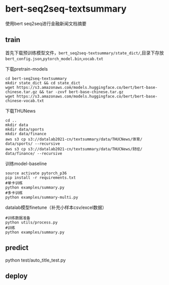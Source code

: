 # bert-seq2seq-textsummary

使用bert seq2seq进行金融新闻文档摘要

## train

首先下载预训练模型文件，`bert_seq2seq-textsummary/state_dict/`,目录下存放`bert_config.json`,`pytorch_model.bin`,`vocab.txt`


下载pretrain-models
~~~
cd bert-seq2seq-textsummary
mkdir state_dict && cd state_dict
wget https://s3.amazonaws.com/models.huggingface.co/bert/bert-base-chinese.tar.gz && tar -zxvf bert-base-chinese.tar.gz
wget https://s3.amazonaws.com/models.huggingface.co/bert/bert-base-chinese-vocab.txt
~~~

下载THUNews
~~~
cd ..
mkdir data
mkdir data/sports
mkdir data/finance
aws s3 cp s3://datalab2021-cn/textsummary/data/THUCNews/体育/ data/sports/ --recursive
aws s3 cp s3://datalab2021-cn/textsummary/data/THUCNews/财经/ data/finance/ --recursive
~~~

训练model-baseline
~~~
source activate pytorch_p36
pip install -r requirements.txt
#单卡训练
python examples/summary.py
#多卡训练
python examples/summary-multi.py
~~~

datalab模型finetune（补充小样本csv/excel数据）
~~~
#训练数据准备
python utils/process.py
#训练
python examples/summary.py
~~~

## predict
python test/auto_title_test.py 
## deploy